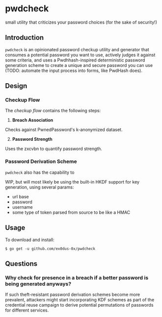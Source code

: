 # pwdcheck

small utility that criticizes your password choices (for the sake of security!)

## Introduction

`pwdcheck` is an opinionated password checkup utility and generator that consumes a potential
password you want to use, actively judges it against some criteria, and uses a Pwdhhash-inspired deterministic password generation scheme to create a unique and secure password you can use (TODO: automate the input process into forms, like PwdHash does).

## Design

### Checkup Flow

The _checkup flow_ contains the following steps:

1. __Breach Association__

Checks against PwnedPassword's k-anonymized dataset.

2. __Password Strength__

Uses the zxcvbn to quantify password strength.

### Password Derivation Scheme

`pwdcheck` also has the capability to

WIP, but will most likely be using the built-in HKDF support for key generation, using several params:

* url base
* password
* username
* some type of token parsed from source to be like a HMAC

## Usage

To download and install:

```
$ go get -u github.com/ex0dus-0x/pwdcheck
```

## Questions

### Why check for presence in a breach if a better password is being generated anyways?

If such theft-resistant password derivation schemes become more prevalent, attackers might start
incorporating KDF schemes as part of the credential reuse campaign to derive potential permutations
of passwords for different services.
